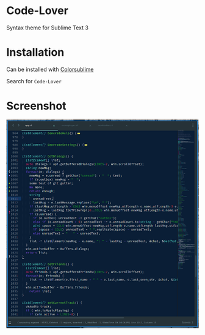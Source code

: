 # Code-Lover

Syntax theme for Sublime Text 3

# Installation

Can be installed with [Colorsublime](https://colorsublime.github.io/)

Search for `Code-Lover`

# Screenshot
<img src='scrot.png'>
